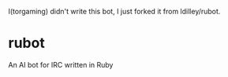 I(torgaming) didn't write this bot, I just forked it from ldilley/rubot.

rubot
=====

An AI bot for IRC written in Ruby
